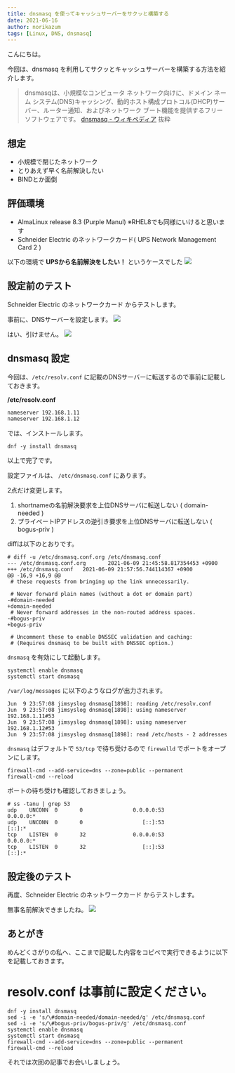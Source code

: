 ```yaml
---
title: dnsmasq を使ってキャッシュサーバーをサクッと構築する
date: 2021-06-16
author: norikazum
tags: [Linux, DNS, dnsmasq]
---
```


こんにちは。

今回は、dnsmasq を利用してサクッとキャッシュサーバーを構築する方法を紹介します。

> dnsmasqは、小規模なコンピュータ ネットワーク向けに、ドメイン ネーム システム(DNS)キャッシング、動的ホスト構成プロトコル(DHCP)サーバー、ルーター通知、およびネットワーク ブート機能を提供するフリー ソフトウェアです。
[dnsmasq - ウィキペディア](https://en.wikipedia.org/wiki/Dnsmasq) 抜粋

## 想定
- 小規模で閉じたネットワーク
- とりあえず早く名前解決したい
- BINDとか面倒

## 評価環境
- AlmaLinux release 8.3 (Purple Manul) ※RHEL8でも同様にいけると思います
- Schneider Electric のネットワークカード( UPS Network Management Card 2 )

以下の環境で **UPSから名前解決をしたい！** というケースでした
![](images/build-cache-server-quickly-with-dnsmasq-1.jpg)

## 設定前のテスト
Schneider Electric のネットワークカード からテストします。

事前に、DNSサーバーを設定します。
![](images/build-cache-server-quickly-with-dnsmasq-2.jpg)

はい、引けません。
![](images/build-cache-server-quickly-with-dnsmasq-3.jpg)

## dnsmasq 設定
今回は、`/etc/resolv.conf` に記載のDNSサーバーに転送するので事前に記載しておきます。

**/etc/resolv.conf**
```sh
nameserver 192.168.1.11
nameserver 192.168.1.12
```

では、インストールします。
```
dnf -y install dnsmasq
```

以上で完了です。

設定ファイルは、 `/etc/dnsmasq.conf` にあります。

2点だけ変更します。

1. shortnameの名前解決要求を上位DNSサーバに転送しない ( domain-needed )
1. プライベートIPアドレスの逆引き要求を上位DNSサーバに転送しない ( bogus-priv )

diffは以下のとおりです。
```
# diff -u /etc/dnsmasq.conf.org /etc/dnsmasq.conf
--- /etc/dnsmasq.conf.org       2021-06-09 21:45:58.817354453 +0900
+++ /etc/dnsmasq.conf   2021-06-09 21:57:56.744114367 +0900
@@ -16,9 +16,9 @@
 # these requests from bringing up the link unnecessarily.

 # Never forward plain names (without a dot or domain part)
-#domain-needed
+domain-needed
 # Never forward addresses in the non-routed address spaces.
-#bogus-priv
+bogus-priv

 # Uncomment these to enable DNSSEC validation and caching:
 # (Requires dnsmasq to be built with DNSSEC option.)
```

`dnsmasq` を有効にして起動します。
```
systemctl enable dnsmasq
systemctl start dnsmasq
```

`/var/log/messages` に以下のようなログが出力されます。
```
Jun  9 23:57:08 jimsyslog dnsmasq[1898]: reading /etc/resolv.conf
Jun  9 23:57:08 jimsyslog dnsmasq[1898]: using nameserver 192.168.1.11#53
Jun  9 23:57:08 jimsyslog dnsmasq[1898]: using nameserver 192.168.1.12#53
Jun  9 23:57:08 jimsyslog dnsmasq[1898]: read /etc/hosts - 2 addresses
```

`dnsmasq` はデフォルトで `53/tcp` で待ち受けるので `firewalld` でポートをオープンにします。
```
firewall-cmd --add-service=dns --zone=public --permanent
firewall-cmd --reload
```

ポートの待ち受けも確認しておきましょう。
```
# ss -tanu | grep 53
udp    UNCONN  0       0                0.0.0.0:53               0.0.0.0:*
udp    UNCONN  0       0                   [::]:53                  [::]:*
tcp    LISTEN  0       32               0.0.0.0:53               0.0.0.0:*
tcp    LISTEN  0       32                  [::]:53                  [::]:*
```

## 設定後のテスト
再度、Schneider Electric のネットワークカード からテストします。

無事名前解決できましたね。
![](images/build-cache-server-quickly-with-dnsmasq-4.jpg)

## あとがき
めんどくさがりの私へ、ここまで記載した内容をコピペで実行できるように以下を記載しておきます。
# resolv.conf は事前に設定ください。

```
dnf -y install dnsmasq
sed -i -e 's/\#domain-needed/domain-needed/g' /etc/dnsmasq.conf
sed -i -e 's/\#bogus-priv/bogus-priv/g' /etc/dnsmasq.conf
systemctl enable dnsmasq
systemctl start dnsmasq
firewall-cmd --add-service=dns --zone=public --permanent
firewall-cmd --reload
```

それでは次回の記事でお会いしましょう。